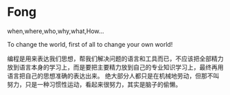# Fong
when,where,who,why,what,How...

To change the world, first of all to change your own world!

编程是用来表达我们思想，帮我们解决问题的语言和工具而已，不应该把全部精力放到语言本身的学习上，而是要把主要精力放到自己的专业知识学习上，最终再用语言把自己的思想准确的表达出来。
绝大部分人都只是在机械地劳动，但那不叫努力，只是一种习惯性运动，看起来很努力，其实是脑子的偷懒。
